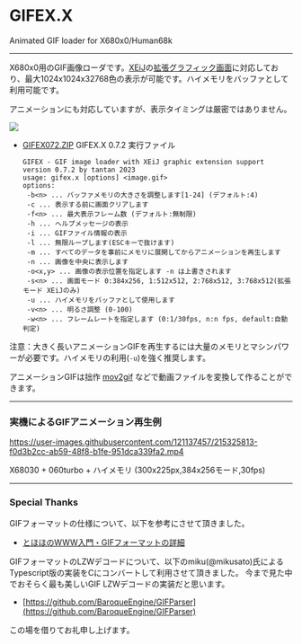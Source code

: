 # GIFEX.X

Animated GIF loader for X680x0/Human68k

---

X680x0用のGIF画像ローダです。[XEiJ](https://stdkmd.net/xeij/)の[拡張グラフィック画面](https://stdkmd.net/xeij/feature.htm#extendedgraphic)に対応しており、最大1024x1024x32768色の表示が可能です。ハイメモリをバッファとして利用可能です。

アニメーションにも対応していますが、表示タイミングは厳密ではありません。

![](https://github.com/tantanGH/distribution/raw/main/images/gif_demo1.gif)

* [GIFEX072.ZIP](https://github.com/tantanGH/distribution/raw/main/GIFEX072.ZIP) GIFEX.X 0.7.2 実行ファイル


      GIFEX - GIF image loader with XEiJ graphic extension support version 0.7.2 by tantan 2023
      usage: gifex.x [options] <image.gif>
      options:
       -b<n> ... バッファメモリの大きさを調整します[1-24] (デフォルト:4)
       -c ... 表示する前に画面クリアします
       -f<n> ... 最大表示フレーム数 (デフォルト:無制限)
       -h ... ヘルプメッセージの表示
       -i ... GIFファイル情報の表示
       -l ... 無限ループします(ESCキーで抜けます)
       -m ... すべてのデータを事前にメモリに展開してからアニメーションを再生します
       -n ... 画像を中央に表示します
       -o<x,y> ... 画像の表示位置を指定します -n は上書きされます
       -s<n> ... 画面モード 0:384x256, 1:512x512, 2:768x512, 3:768x512(拡張モード XEiJのみ)
       -u ... ハイメモリをバッファとして使用します
       -v<n> ... 明るさ調整 (0-100)
       -w<n> ... フレームレートを指定します (0:1/30fps, n:n fps, default:自動判定)

注意：大きく長いアニメーションGIFを再生するには大量のメモリとマシンパワーが必要です。ハイメモリの利用(`-u`)を強く推奨します。

アニメーションGIFは拙作 [mov2gif](https://github.com/tantanGH/mov2gif/) などで動画ファイルを変換して作ることができます。
    
---

### 実機によるGIFアニメーション再生例

https://user-images.githubusercontent.com/121137457/215325813-f0d3b2cc-ab59-48f8-b1fe-951dca339fa2.mp4

X68030 + 060turbo + ハイメモリ (300x225px,384x256モード,30fps)

---

### Special Thanks

GIFフォーマットの仕様について、以下を参考にさせて頂きました。

* [とほほのWWW入門・GIFフォーマットの詳細](https://www.tohoho-web.com/wwwgif.htm)

GIFフォーマットのLZWデコードについて、以下のmiku(@mikusato)氏によるTypescript版の実装をCにコンバートして利用させて頂きました。
今まで見た中でおそらく最も美しいGIF LZWデコードの実装だと思います。

* [https://github.com/BaroqueEngine/GIFParser](https://github.com/BaroqueEngine/GIFParser)

この場を借りてお礼申し上げます。
